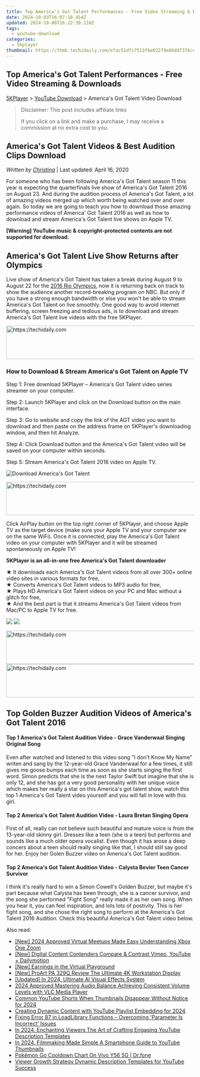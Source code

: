 ```yaml
---
title: Top America's Got Talent Performances - Free Video Streaming & Downloads
date: 2024-10-03T16:07:18.454Z
updated: 2024-10-06T16:22:30.110Z
tags:
  - youtube-download
categories:
  - 5kplayer
thumbnail: https://thmb.techidaily.com/efac51dfc7513f6e62279e66dd7376ce64f0f15cd255e5dc5db28c7cff1f9e3c.jpg
---
```


## Top America's Got Talent Performances - Free Video Streaming & Downloads

[5KPlayer](https://tools.techidaily.com/5kplayer/products/) \> [YouTube Download](https://tools.techidaily.com/5kplayer/youtube-download/) \> America's Got Talent Video Download 

>  Disclaimer: This post includes affiliate links
>
>  If you click on a link and make a purchase, I may receive a commission at no extra cost to you.
>

## America's Got Talent Videos & Best Audition Clips Download

 _Written by [Christina](https://www.quora.com/profile/Christina-148)_ | Last updated: April 16, 2020 

For someone who has been following America's Got Talent season 11 this year is expecting the quarterfinals live show of America's Got Talent 2016 on August 23\. And during the audition process of America's Got Talent, a lot of amazing videos merged up which worth being watched over and over again. So today we are going to teach you how to download those amazing performance videos of America' Got Talent 2016 as well as how to download and stream America's Got Talent live shows on Apple TV. 

**\[Warning\] YouTube music & copyright-protected contents are not supported for download.**

## America's Got Talent Live Show Returns after Olympics

Live show of America's Got Talent has taken a break during August 9 to August 22 for the [2016 Rio Olympics](https://tools.techidaily.com/5kplayer/airplay/), now it is returning back on track to show the audience another record-breaking program on NBC. But only if you have a strong enough bandwidth or else you won't be able to stream America's Got Talent on live smoothly. One good way to avoid internet buffering, screen freezing and tedious ads, is to download and stream America's Got Talent live videos with the free 5KPlayer. 

<!-- affiliate ads begin -->
<a href="https://aligracehair.sjv.io/c/5597632/1915830/19272" target="_top" id="1915830">
  <img src="//a.impactradius-go.com/display-ad/19272-1915830" border="0" alt="https://techidaily.com" width="728" height="90"/>
</a>
<img height="0" width="0" src="https://aligracehair.sjv.io/i/5597632/1915830/19272" style="position:absolute;visibility:hidden;" border="0" />
<!-- affiliate ads end -->

### How to Download & Stream America's Got Talent on Apple TV

 Step 1: Free download 5KPlayer – America's Got Talent video series streamer on your computer. 

Step 2: Launch 5KPlayer and click on the Download button on the main interface. 

Step 3: Go to website and copy the link of the AGT video you want to download and then paste on the address frame on 5KPlayer's downloading window, and then hit Analyze. 

Step 4: Click Download button and the America's Got Talent video will be saved on your computer within seconds. 

Step 5: Stream America's Got Talent 2016 video on Apple TV. 

![Download America's Got Talent](https://www.5kplayer.com/youtube-download/img/agt-downloads.jpg) 

<!-- affiliate ads begin -->
<a href="https://ephamedtechinc.pxf.io/c/5597632/2137216/26400" target="_top" id="2137216">
  <img src="//a.impactradius-go.com/display-ad/26400-2137216" border="0" alt="https://techidaily.com" width="728" height="90"/>
</a>
<img height="0" width="0" src="https://ephamedtechinc.pxf.io/i/5597632/2137216/26400" style="position:absolute;visibility:hidden;" border="0" />
<!-- affiliate ads end -->

Click AirPlay button on the top right corner of 5KPlayer, and choose Apple TV as the target device (make sure your Apple TV and your computer are on the same WiFi). Once it is connected, play the America's Got Talent video on your computer with 5KPlayer and it will be streamed spontaneously on Apple TV!

**5KPlayer is an all-in-one free America's Got Talent downloader** 

★ It downloads each America's Got Talent videos from all over 300+ online video sites in various formats for free,   
★ Converts America's Got Talent videos to MP3 audio for free,   
★ Plays HD America's Got Talent videos on your PC and Mac without a glitch for free,   
★ And the best part is that it streams America's Got Talent videos from Mac/PC to Apple TV for free.

[![](https://www.5kplayer.com/youtube-download/../button/freedownwhitewin.png)](https://tools.techidaily.com/5kplayer/products/) [![](https://www.5kplayer.com/youtube-download/../button/freedownbackmac.png)](https://tools.techidaily.com/5kplayer/products/) 

<!-- affiliate ads begin -->
<a href="https://malaysia-healthcare-travel-council.pxf.io/c/5597632/1557743/17382" target="_top" id="1557743">
  <img src="//a.impactradius-go.com/display-ad/17382-1557743" border="0" alt="https://techidaily.com" width="728" height="90"/>
</a>
<img height="0" width="0" src="https://malaysia-healthcare-travel-council.pxf.io/i/5597632/1557743/17382" style="position:absolute;visibility:hidden;" border="0" />
<!-- affiliate ads end -->

<!-- affiliate ads begin -->
<a href="https://appsumo.8odi.net/c/5597632/2082529/7443" target="_top" id="2082529">
  <img src="//a.impactradius-go.com/display-ad/7443-2082529" border="0" alt="https://techidaily.com" width="728" height="90"/>
</a>
<img height="0" width="0" src="https://appsumo.8odi.net/i/5597632/2082529/7443" style="position:absolute;visibility:hidden;" border="0" />
<!-- affiliate ads end -->

## Top Golden Buzzer Audition Videos of America's Got Talent 2016

#### **Top 1 America's Got Talent Audition Video - Grace Vanderwaal Singing Original Song**

Even after watched and listened to this video song "I don't Know My Name" writen and sang by the 12-year-old Grace Vanderwaal for a few times, it still gives me goose bumps each time as soon as she starts singing the first word. Simon predicts that she is the next Taylor Swift but imagine that she is only 12, and she has got a very good personality with her unique voice which makes her really a star on this America's got talent show, watch this top 1 America's Got Talent video yourself and you will fall in love with this girl.

#### **Top 2 America's Got Talent Audition Video - Laura Bretan Singing Opera**

First of all, really can not believe such beautiful and mature voice is from the 13-year-old skinny girl. Dresses like a teen (she is a teen) but performs and sounds like a much older opera vocalist. Even though it has arose a deep concers about a teen should really singing like that, I should still say good for her. Enjoy her Golen Buzzer video on America's Got Talent audition. 

#### **Top 2 America's Got Talent Audition Video - Calysta Bevier Teen Cancer Survivor**

I think it's really hard to win a Simon Cowell's Golden Buzzer, but maybe it's part because what Calysta has been through, she is a cancer survivor, and the song she performed "Fight Song" really made it as her own song. When you hear it, you can feel inspiration, and lots lots of postivity. This is her fight song, and she chose the right song to perform at the America's Got Talent 2016 Audition. Check this beautiful America's Got Talent video below.

<ins class="adsbygoogle"
     style="display:block"
     data-ad-format="autorelaxed"
     data-ad-client="ca-pub-7571918770474297"
     data-ad-slot="1223367746"></ins>

<ins class="adsbygoogle"
     style="display:block"
     data-ad-client="ca-pub-7571918770474297"
     data-ad-slot="8358498916"
     data-ad-format="auto"
     data-full-width-responsive="true"></ins>

<span class="atpl-alsoreadstyle">Also read:</span>
<div><ul>
<li><a href="https://article-files.techidaily.com/new-2024-approved-virtual-meetups-made-easy-understanding-xbox-one-zoom/"><u>[New] 2024 Approved Virtual Meetups Made Easy Understanding Xbox One Zoom</u></a></li>
<li><a href="https://youtube-video-recordings.techidaily.com/new-digital-content-contenders-compare-and-contrast-vimeo-youtube-plus-dailymotion/"><u>[New] Digital Content Contenders Compare & Contrast Vimeo, YouTube + Dailymotion</u></a></li>
<li><a href="https://youtube-video-recordings.techidaily.com/new-earnings-in-the-virtual-playground/"><u>[New] Earnings in the Virtual Playground</u></a></li>
<li><a href="https://extra-support.techidaily.com/new-proart-pa-329q-review-the-ultimate-4k-workstation-display/"><u>[New] ProArt PA 329Q Review The Ultimate 4K Workstation Display</u></a></li>
<li><a href="https://fox-boxes.techidaily.com/updated-in-2024-ultimate-ai-visual-effects-system/"><u>[Updated] In 2024, Ultimate AI Visual Effects System</u></a></li>
<li><a href="https://sound-optimizing.techidaily.com/2024-approved-mastering-audio-balance-achieving-consistent-volume-levels-with-vlc-media-player/"><u>2024 Approved Mastering Audio Balance Achieving Consistent Volume Levels with VLC Media Player</u></a></li>
<li><a href="https://youtube-video-recordings.techidaily.com/common-youtube-shorts-when-thumbnails-disappear-without-notice-for-2024/"><u>Common YouTube Shorts When Thumbnails Disappear Without Notice for 2024</u></a></li>
<li><a href="https://youtube-video-recordings.techidaily.com/creating-dynamic-content-with-youtube-playlist-embedding-for-2024/"><u>Creating Dynamic Content with YouTube Playlist Embedding for 2024</u></a></li>
<li><a href="https://win-howtos.techidaily.com/fixing-error-87-in-loadlibrary-functions-overcoming-parameter-is-incorrect-issues/"><u>Fixing Error 87 in LoadLibrary Functions – Overcoming 'Parameter Is Incorrect' Issues</u></a></li>
<li><a href="https://youtube-video-recordings.techidaily.com/in-2024-enchanting-viewers-the-art-of-crafting-engaging-youtube-description-templates/"><u>In 2024, Enchanting Viewers The Art of Crafting Engaging YouTube Description Templates</u></a></li>
<li><a href="https://youtube-help.techidaily.com/in-2024-filmmaking-made-simple-a-smartphone-guide-to-youtube-thumbnails/"><u>In 2024, Filmmaking Made Simple A Smartphone Guide to YouTube Thumbnails</u></a></li>
<li><a href="https://change-location.techidaily.com/pokemon-go-cooldown-chart-on-vivo-y56-5g-drfone-by-drfone-virtual-android/"><u>Pokémon Go Cooldown Chart On Vivo Y56 5G | Dr.fone</u></a></li>
<li><a href="https://youtube-video-recordings.techidaily.com/viewer-growth-strategy-dynamic-description-templates-for-youtube-success/"><u>Viewer Growth Strategy Dynamic Description Templates for YouTube Success</u></a></li>
</ul></div>

